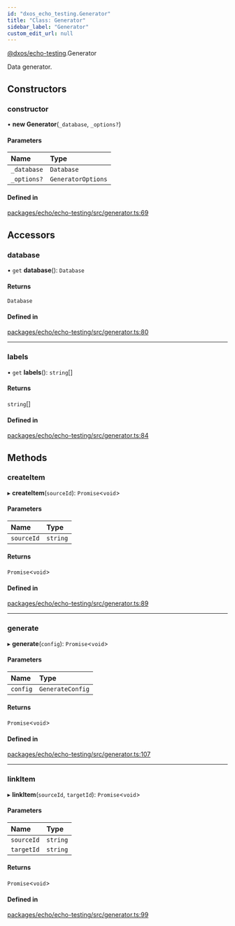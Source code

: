 ```yaml
---
id: "dxos_echo_testing.Generator"
title: "Class: Generator"
sidebar_label: "Generator"
custom_edit_url: null
---
```


[@dxos/echo-testing](../modules/dxos_echo_testing.md).Generator

Data generator.

## Constructors

### constructor

• **new Generator**(`_database`, `_options?`)

#### Parameters

| Name | Type |
| :------ | :------ |
| `_database` | `Database` |
| `_options?` | `GeneratorOptions` |

#### Defined in

[packages/echo/echo-testing/src/generator.ts:69](https://github.com/dxos/protocols/blob/c793f0fed/packages/echo/echo-testing/src/generator.ts#L69)

## Accessors

### database

• `get` **database**(): `Database`

#### Returns

`Database`

#### Defined in

[packages/echo/echo-testing/src/generator.ts:80](https://github.com/dxos/protocols/blob/c793f0fed/packages/echo/echo-testing/src/generator.ts#L80)

___

### labels

• `get` **labels**(): `string`[]

#### Returns

`string`[]

#### Defined in

[packages/echo/echo-testing/src/generator.ts:84](https://github.com/dxos/protocols/blob/c793f0fed/packages/echo/echo-testing/src/generator.ts#L84)

## Methods

### createItem

▸ **createItem**(`sourceId`): `Promise`<`void`\>

#### Parameters

| Name | Type |
| :------ | :------ |
| `sourceId` | `string` |

#### Returns

`Promise`<`void`\>

#### Defined in

[packages/echo/echo-testing/src/generator.ts:89](https://github.com/dxos/protocols/blob/c793f0fed/packages/echo/echo-testing/src/generator.ts#L89)

___

### generate

▸ **generate**(`config`): `Promise`<`void`\>

#### Parameters

| Name | Type |
| :------ | :------ |
| `config` | `GenerateConfig` |

#### Returns

`Promise`<`void`\>

#### Defined in

[packages/echo/echo-testing/src/generator.ts:107](https://github.com/dxos/protocols/blob/c793f0fed/packages/echo/echo-testing/src/generator.ts#L107)

___

### linkItem

▸ **linkItem**(`sourceId`, `targetId`): `Promise`<`void`\>

#### Parameters

| Name | Type |
| :------ | :------ |
| `sourceId` | `string` |
| `targetId` | `string` |

#### Returns

`Promise`<`void`\>

#### Defined in

[packages/echo/echo-testing/src/generator.ts:99](https://github.com/dxos/protocols/blob/c793f0fed/packages/echo/echo-testing/src/generator.ts#L99)
